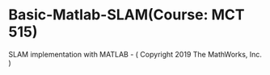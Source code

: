 # Basic-Matlab-SLAM(Course: MCT 515)
SLAM implementation with MATLAB - ( Copyright 2019 The MathWorks, Inc. )
